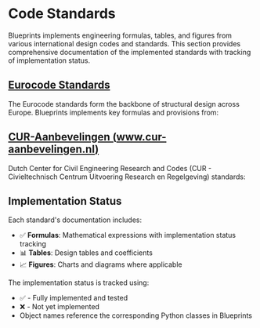 # Code Standards

Blueprints implements engineering formulas, tables, and figures from various international design codes and standards. This section provides comprehensive documentation of the implemented standards with tracking of implementation status.

## [Eurocode Standards](eurocode/)

The Eurocode standards form the backbone of structural design across Europe. Blueprints implements key formulas and provisions from:

## [CUR-Aanbevelingen (www.cur-aanbevelingen.nl)](cur/)

Dutch Center for Civil Engineering Research and Codes (CUR - Civieltechnisch Centrum Uitvoering Research en Regelgeving) standards:

## Implementation Status

Each standard's documentation includes:

- ✅ **Formulas**: Mathematical expressions with implementation status tracking
- 📊 **Tables**: Design tables and coefficients 
- 📈 **Figures**: Charts and diagrams where applicable

The implementation status is tracked using:

- ✅ - Fully implemented and tested
- ❌ - Not yet implemented
- Object names reference the corresponding Python classes in Blueprints
